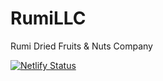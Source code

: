 # RumiLLC

Rumi Dried Fruits & Nuts Company

[![Netlify Status](https://api.netlify.com/api/v1/badges/6b69a45a-7ac0-4ab0-a31e-bfee0c117afd/deploy-status)](https://app.netlify.com/sites/rumillc/deploys)

